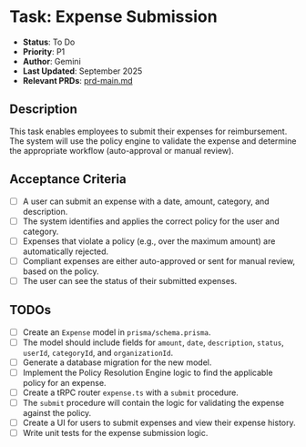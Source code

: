 # Task: Expense Submission

- **Status**: To Do
- **Priority**: P1
- **Author**: Gemini
- **Last Updated**: September 2025
- **Relevant PRDs**: [prd-main.md](../product/prd-main.md)

## Description

This task enables employees to submit their expenses for reimbursement. The system will use the policy engine to validate the expense and determine the appropriate workflow (auto-approval or manual review).

## Acceptance Criteria

- [ ] A user can submit an expense with a date, amount, category, and description.
- [ ] The system identifies and applies the correct policy for the user and category.
- [ ] Expenses that violate a policy (e.g., over the maximum amount) are automatically rejected.
- [ ] Compliant expenses are either auto-approved or sent for manual review, based on the policy.
- [ ] The user can see the status of their submitted expenses.

## TODOs

- [ ] Create an `Expense` model in `prisma/schema.prisma`.
- [ ] The model should include fields for `amount`, `date`, `description`, `status`, `userId`, `categoryId`, and `organizationId`.
- [ ] Generate a database migration for the new model.
- [ ] Implement the Policy Resolution Engine logic to find the applicable policy for an expense.
- [ ] Create a tRPC router `expense.ts` with a `submit` procedure.
- [ ] The `submit` procedure will contain the logic for validating the expense against the policy.
- [ ] Create a UI for users to submit expenses and view their expense history.
- [ ] Write unit tests for the expense submission logic.
